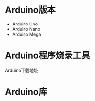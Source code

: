 # Arduino版本

* Arduino Uno
* Arduino Nano
* Arduino Mega


# Arduino程序烧录工具
Arduino下载地址


# Arduino库





